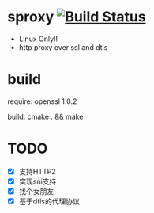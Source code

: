 sproxy [![Build Status](https://travis-ci.org/choury/sproxy.svg?branch=master)](https://travis-ci.org/choury/sproxy)
======
+ Linux Only!!
+ http proxy over ssl and dtls

build
=====
  require: openssl 1.0.2
  
  build: cmake . && make

TODO
======
- [x] 支持HTTP2
- [x] 实现sni支持
- [x] 找个女朋友
- [x] 基于dtls的代理协议
